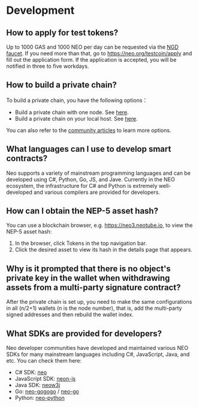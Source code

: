 # Development

## How to apply for test tokens?

Up to 1000 GAS and 1000 NEO per day can be requested via the [NGD faucet](https://neowish.ngd.network/neo3/). If you need more than that, go to https://neo.org/testcoin/apply and fill out the application form. If the application is accepted, you will be notified in three to five workdays.

## How to build a private chain?

To build a private chain, you have the following options：

- Build a private chain with one node. See [here](../../docs/en-us/develop/network/private-chain/solo.md).
- Build a private chain on your local host. See [here](../../docs/en-us/develop/network/private-chain/private-chain2.md).

You can also refer to the [community articles](../../articles/en-us/index.md) to learn more options.

## What languages can I use to develop smart contracts?

Neo supports a variety of mainstream programming languages and can be developed using C#, Python, Go, JS, and Jave. Currently in the NEO ecosystem, the infrastructure for C# and Python is extremely well-developed and various compilers are provided for developers.

## How can I obtain the NEP-5 asset hash?

You can use a blockchain browser, e.g.  https://neo3.neotube.io, to view the NEP-5 asset hash:

  1. In the browser, click Tokens in the top navigation bar. 
  2. Click the desired asset to view its hash in the details page that appears.


## Why is it prompted that there is no object's private key in the wallet when withdrawing assets from a multi-party signature contract?

After the private chain is set up, you need to make the same configurations in all (n/2+1) wallets (n is the node number), that is, add the multi-party signed addresses and then rebuild the wallet index. 

## What SDKs are provided for developers?

Neo developer communities have developed and maintained various NEO SDKs for many mainstream languages including C#, JavaScript, Java, and etc. You can check them here:

- C# SDK: [neo](https://github.com/neo-project/neo-devpack-dotnet)
- JavaScript SDK: [neon-js](https://github.com/CityOfZion/neon-js)
- Java SDK: [neow3j](https://github.com/neow3j/neow3j)
- Go: [neo-gogogo](https://github.com/neo-ngd/neo-gogogo) / [neo-go](https://github.com/nspcc-dev/neo-go)
- Python: [neo-python](https://github.com/CityOfZion/neo-python)

